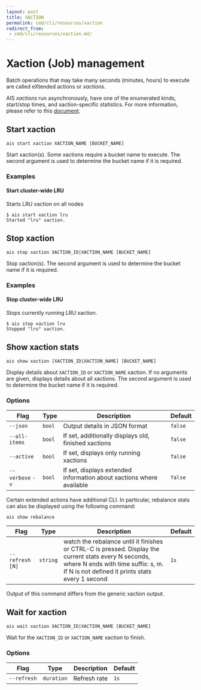 ```yaml
---
layout: post
title: XACTION
permalink: cmd/cli/resources/xaction
redirect_from:
 - cmd/cli/resources/xaction.md/
---
```


# Xaction (Job) management

Batch operations that may take many seconds (minutes, hours) to execute are called eXtended actions or *xactions*.

AIS *xactions* run asynchronously, have one of the enumerated kinds, start/stop times, and xaction-specific statistics. For more information, please refer to this [document](/aistore/xaction/README.md).

## Start xaction

`ais start xaction XACTION_NAME [BUCKET_NAME]`

Start xaction(s). Some xactions require a bucket name to execute.
The second argument is used to determine the bucket name if it is required.

### Examples

#### Start cluster-wide LRU

Starts LRU xaction on all nodes

```console
$ ais start xaction lru
Started "lru" xaction.
```

## Stop xaction

`ais stop xaction XACTION_ID|XACTION_NAME [BUCKET_NAME]`

Stop xaction(s).
The second argument is used to determine the bucket name if it is required.

### Examples

#### Stop cluster-wide LRU

Stops currently running LRU xaction.

```console
$ ais stop xaction lru
Stopped "lru" xaction.
```

## Show xaction stats

`ais show xaction [XACTION_ID|XACTION_NAME] [BUCKET_NAME]`

Display details about `XACTION_ID` or `XACTION_NAME` xaction. If no arguments are given, displays details about all xactions.
The second argument is used to determine the bucket name if it is required.

### Options

| Flag | Type | Description | Default |
| --- | --- | --- | --- |
| `--json` | `bool` | Output details in JSON format | `false` |
| `--all-items` | `bool` | If set, additionally displays old, finished xactions | `false` |
| `--active` | `bool` | If set, displays only running xactions | `false` |
| `--verbose` `-v` | `bool` | If set, displays extended information about xactions where available | `false` |

Certain extended actions have additional CLI. In particular, rebalance stats can also be displayed using the following command:

`ais show rebalance`

| Flag | Type | Description | Default |
| --- | --- | --- | --- |
| `--refresh [N]` | `string` | watch the rebalance until it finishes or CTRL-C is pressed. Display the current stats every N seconds, where N ends with time suffix: s, m. If N is not defined it prints stats every 1 second | `1s` |

Output of this command differs from the generic xaction output.

## Wait for xaction

`ais wait xaction XACTION_ID|XACTION_NAME [BUCKET_NAME]`

Wait for the `XACTION_ID` or `XACTION_NAME` xaction to finish.

### Options

| Flag | Type | Description | Default |
| --- | --- | --- | --- |
| `--refresh` | `duration` | Refresh rate | `1s` |
